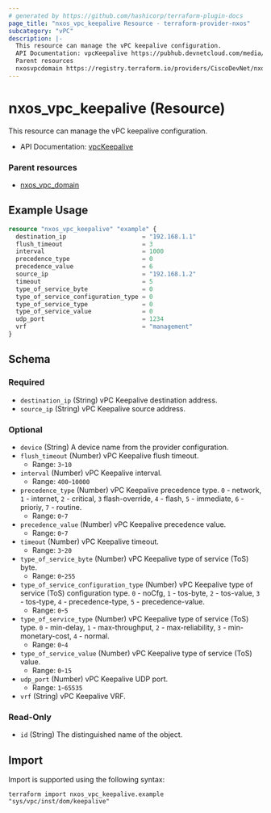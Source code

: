 ```yaml
---
# generated by https://github.com/hashicorp/terraform-plugin-docs
page_title: "nxos_vpc_keepalive Resource - terraform-provider-nxos"
subcategory: "vPC"
description: |-
  This resource can manage the vPC keepalive configuration.
  API Documentation: vpcKeepalive https://pubhub.devnetcloud.com/media/dme-docs-10-2-2/docs/System/vpc:Keepalive/
  Parent resources
  nxosvpcdomain https://registry.terraform.io/providers/CiscoDevNet/nxos/latest/docs/resources/vpc_domain
---
```


# nxos_vpc_keepalive (Resource)

This resource can manage the vPC keepalive configuration.

- API Documentation: [vpcKeepalive](https://pubhub.devnetcloud.com/media/dme-docs-10-2-2/docs/System/vpc:Keepalive/)

### Parent resources

- [nxos_vpc_domain](https://registry.terraform.io/providers/CiscoDevNet/nxos/latest/docs/resources/vpc_domain)

## Example Usage

```terraform
resource "nxos_vpc_keepalive" "example" {
  destination_ip                     = "192.168.1.1"
  flush_timeout                      = 3
  interval                           = 1000
  precedence_type                    = 0
  precedence_value                   = 6
  source_ip                          = "192.168.1.2"
  timeout                            = 5
  type_of_service_byte               = 0
  type_of_service_configuration_type = 0
  type_of_service_type               = 0
  type_of_service_value              = 0
  udp_port                           = 1234
  vrf                                = "management"
}
```

<!-- schema generated by tfplugindocs -->
## Schema

### Required

- `destination_ip` (String) vPC Keepalive destination address.
- `source_ip` (String) vPC Keepalive source address.

### Optional

- `device` (String) A device name from the provider configuration.
- `flush_timeout` (Number) vPC Keepalive flush timeout.
  - Range: `3`-`10`
- `interval` (Number) vPC Keepalive interval.
  - Range: `400`-`10000`
- `precedence_type` (Number) vPC Keepalive precedence type. `0` - network, `1` - internet, `2` - critical, `3` flash-override, `4` - flash, `5` - immediate, `6` - prioriy, `7` - routine.
  - Range: `0`-`7`
- `precedence_value` (Number) vPC Keepalive precedence value.
  - Range: `0`-`7`
- `timeout` (Number) vPC Keepalive timeout.
  - Range: `3`-`20`
- `type_of_service_byte` (Number) vPC Keepalive type of service (ToS) byte.
  - Range: `0`-`255`
- `type_of_service_configuration_type` (Number) vPC Keepalive type of service (ToS) configuration type. `0` - noCfg, `1` - tos-byte, `2` - tos-value, `3` - tos-type, `4` -  precedence-type, `5` - precedence-value.
  - Range: `0`-`5`
- `type_of_service_type` (Number) vPC Keepalive type of service (ToS) type. `0` - min-delay, `1` - max-throughput, `2` - max-reliability, `3` - min-monetary-cost, `4` -  normal.
  - Range: `0`-`4`
- `type_of_service_value` (Number) vPC Keepalive type of service (ToS) value.
  - Range: `0`-`15`
- `udp_port` (Number) vPC Keepalive UDP port.
  - Range: `1`-`65535`
- `vrf` (String) vPC Keepalive VRF.

### Read-Only

- `id` (String) The distinguished name of the object.

## Import

Import is supported using the following syntax:

```shell
terraform import nxos_vpc_keepalive.example "sys/vpc/inst/dom/keepalive"
```
